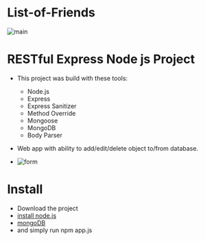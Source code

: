 # List-of-Friends

![main](https://lh5.googleusercontent.com/8BJfLcveYBTLcVS-n5R2YsmLxWKSX-wOXaP6z4JhC4tGhBhpe7E4dMbxFmsJxLR9ubiKl_bdQeAgT1HpCXC5=w1299-h639)

# RESTful Express Node js Project
* This project was build with these tools:
  * Node.js
  * Express
  * Express Sanitizer
  * Method Override
  * Mongoose
  * MongoDB
  * Body Parser
  
* Web app with ability to add/edit/delete object to/from database.
* ![form](https://lh4.googleusercontent.com/OwtKxdxtJHnUggOEGIr8D-8UMf-0nCXz1KFjSPWvV9oZ2QbFBNcRvVn5Co5eJrv0clTRtW9xDg6SWuPpbnyc=w1299-h592-rw)

# Install
* Download the project
* [install node.js](https://nodejs.org/en/download/)
* [mongoDB](https://www.mongodb.com/download-center)
* and simply run npm app.js
